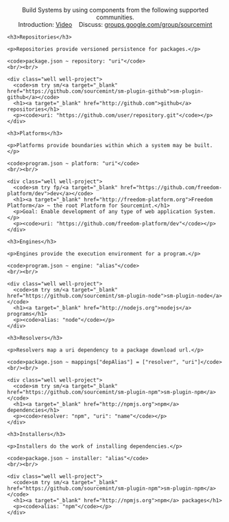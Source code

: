 
<div class="row">

  <p align="center" class="lead">Build Systems by using components from the following supported communities.<br/>Introduction: <a target="_blank" href="">Video</a> &nbsp;&nbsp; Discuss: <a target="_blank" href="https://groups.google.com/group/sourcemint">groups.google.com/group/sourcemint</a></p>

  <div class="span6">

    <h3>Repositories</h3>

    <p>Repositories provide versioned persistence for packages.</p>

    <code>package.json ~ repository: "uri"</code>
    <br/><br/>

    <div class="well well-project">
      <code>sm try sm/<a target="_blank" href="https://github.com/sourcemint/sm-plugin-github">sm-plugin-github</a></code>
      <h1><a target="_blank" href="http://github.com">github</a> repositories</h1>
      <p><code>uri: "https://github.com/user/repository.git"</code></p>
    </div>

    <h3>Platforms</h3>

    <p>Platforms provide boundaries within which a system may be built.</p>

    <code>program.json ~ platform: "uri"</code>
    <br/><br/>

    <div class="well well-project">
      <code>sm try fp/<a target="_blank" href="https://github.com/freedom-platform/dev">dev</a></code>
      <h1><a target="_blank" href="http://freedom-platform.org">Freedom Platform</a> ~ the root Platform for Sourcemint.</h1>
      <p>Goal: Enable development of any type of web application System.</p>
      <p><code>uri: "https://github.com/freedom-platform/dev"</code></p>
    </div>

    <h3>Engines</h3>

    <p>Engines provide the execution environment for a program.</p>

    <code>program.json ~ engine: "alias"</code>
    <br/><br/>

    <div class="well well-project">
      <code>sm try sm/<a target="_blank" href="https://github.com/sourcemint/sm-plugin-node">sm-plugin-node</a></code>
      <h1><a target="_blank" href="http://nodejs.org">nodejs</a> programs</h1>
      <p><code>alias: "node"</code></p>
    </div>

  </div>

  <div class="span6">

    <h3>Resolvers</h3>

    <p>Resolvers map a uri dependency to a package download url.</p>

    <code>package.json ~ mappings["depAlias"] = ["resolver", "uri"]</code>
    <br/><br/>

    <div class="well well-project">
      <code>sm try sm/<a target="_blank" href="https://github.com/sourcemint/sm-plugin-npm">sm-plugin-npm</a></code>
      <h1><a target="_blank" href="http://npmjs.org">npm</a> dependencies</h1>
      <p><code>resolver: "npm", "uri": "name"</code></p>
    </div>

    <h3>Installers</h3>

    <p>Installers do the work of installing dependencies.</p>

    <code>package.json ~ installer: "alias"</code>
    <br/><br/>

    <div class="well well-project">
      <code>sm try sm/<a target="_blank" href="https://github.com/sourcemint/sm-plugin-npm">sm-plugin-npm</a></code>
      <h1><a target="_blank" href="http://npmjs.org">npm</a> packages</h1>
      <p><code>alias: "npm"</code></p>
    </div>

  </div>

</div>
